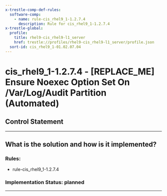 ```yaml
---
x-trestle-comp-def-rules:
  software-comp:
    - name: rule-cis_rhel9_1-1.2.7.4
      description: Rule for cis_rhel9_1-1.2.7.4
x-trestle-global:
  profile:
    title: rhel9-cis_rhel9-l1_server
    href: trestle://profiles/rhel9-cis_rhel9-l1_server/profile.json
  sort-id: cis_rhel9_1-01.02.07.04
---
```


# cis_rhel9_1-1.2.7.4 - \[REPLACE_ME\] Ensure Noexec Option Set On /Var/Log/Audit Partition (Automated)

## Control Statement

______________________________________________________________________

## What is the solution and how is it implemented?

<!-- For implementation status enter one of: implemented, partial, planned, alternative, not-applicable -->

<!-- Note that the list of rules under ### Rules: is read-only and changes will not be captured after assembly to JSON -->

<!-- Add control implementation description here for control: cis_rhel9_1-1.2.7.4 -->

### Rules:

  - rule-cis_rhel9_1-1.2.7.4

### Implementation Status: planned

______________________________________________________________________
